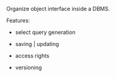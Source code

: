 Organize object interface inside a DBMS.

Features:

- select query generation

- saving | updating 

- access rights

- versioning

